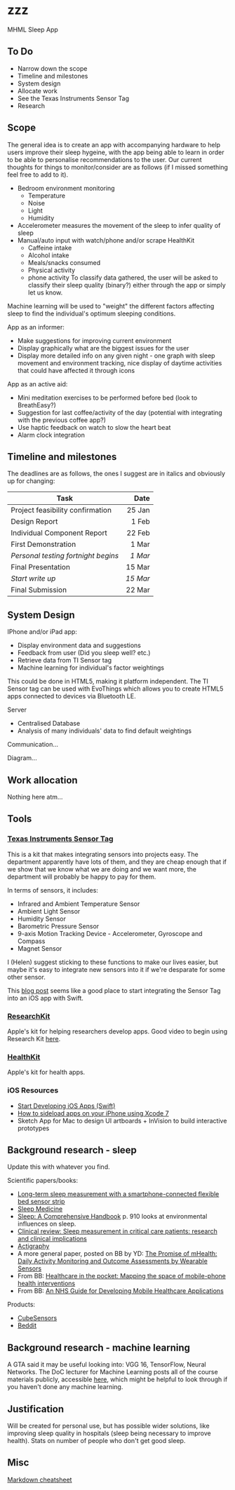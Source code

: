 # zzz
MHML Sleep App

## To Do
* Narrow down the scope
* Timeline and milestones
* System design
* Allocate work
* See the Texas Instruments Sensor Tag
* Research

## Scope
The general idea is to create an app with accompanying hardware to help users improve their sleep hygeine, with the app being able to learn in order to be able to personalise recommendations to the user. Our current thoughts for things to monitor/consider are as follows (if I missed something feel free to add to it).
* Bedroom environment monitoring
    * Temperature
    * Noise
    * Light
    * Humidity
* Accelerometer measures the movement of the sleep to infer quality of sleep
* Manual/auto input with watch/phone and/or scrape HealthKit
    * Caffeine intake
    * Alcohol intake
    * Meals/snacks consumed
    * Physical activity
    * phone activity
To classify data gathered, the user will be asked to classify their sleep quality (binary?) either through the app or simply let us know.

Machine learning will be used to "weight" the different factors affecting sleep to find the individual's optimum sleeping conditions.

App as an informer:
* Make suggestions for improving current environment
* Display graphically what are the biggest issues for the user
* Display more detailed info on any given night - one graph with sleep movement and environment tracking, nice display of daytime activities that could have affected it through icons

App as an active aid:
* Mini meditation exercises to be performed before bed (look to BreathEasy?)
* Suggestion for last coffee/activity of the day (potential with integrating with the previous coffee app?)
* Use haptic feedback on watch to slow the heart beat
* Alarm clock integration

## Timeline and milestones
The deadlines are as follows, the ones I suggest are in italics and obviously up for changing:

| Task | Date |
| ---- | ----: |
| Project feasibility confirmation | 25 Jan |
| Design Report | 1 Feb |
| Individual Component Report | 22 Feb |
| First Demonstration | 1 Mar |
| *Personal testing fortnight begins* | *1 Mar* |
| Final Presentation | 15 Mar |
| *Start write up* | *15 Mar* |
| Final Submission | 22 Mar |

## System Design
IPhone and/or iPad app:
* Display environment data and suggestions
* Feedback from user (Did you sleep well? etc.)
* Retrieve data from TI Sensor tag
* Machine learning for individual's factor weightings

This could be done in HTML5, making it platform independent. The TI Sensor tag can be used with EvoThings which allows you to create HTML5 apps connected to devices via Bluetooth LE.

Server
* Centralised Database
* Analysis of many individuals' data to find default weightings

Communication...

Diagram...

## Work allocation
Nothing here atm...
## Tools
### [Texas Instruments Sensor Tag](http://www.ti.com/ww/en/wireless_connectivity/sensortag2015/index.html)
This is a kit that makes integrating sensors into projects easy. The department apparently have lots of them, and they are cheap enough that if we show that we know what we are doing and we want more, the department will probably be happy to pay for them.

In terms of sensors, it includes:
* Infrared and Ambient Temperature Sensor
* Ambient Light Sensor
* Humidity Sensor
* Barometric Pressure Sensor
* 9-axis Motion Tracking Device - Accelerometer, Gyroscope and Compass
* Magnet Sensor

I (Helen) suggest sticking to these functions to make our lives easier, but maybe it's easy to integrate new sensors into it if we're desparate for some other sensor.

This [blog post](http://anasimtiaz.com/?p=201) seems like a good place to start integrating the Sensor Tag into an iOS app with Swift.

### [ResearchKit](http://researchkit.org)
Apple's kit for helping researchers develop apps. Good video to begin using Research Kit [here](https://developer.apple.com/videos/play/wwdc2015/213/).

### [HealthKit](https://developer.apple.com/healthkit/)
Apple's kit for health apps.

### iOS Resources
- [Start Developing iOS Apps (Swift)](https://developer.apple.com/library/content/referencelibrary/GettingStarted/DevelopiOSAppsSwift/index.html#//apple_ref/doc/uid/TP40015214-CH2-SW1)
- [How to sideload apps on your iPhone using Xcode 7](http://bouk.co/blog/sideload-iphone/)
- Sketch App for Mac to design UI artboards + InVision to build interactive prototypes


## Background research - sleep
Update this with whatever you find.

Scientific papers/books:
*  [Long-term sleep measurement with a smartphone-connected flexible bed sensor strip](http://www.sciencedirect.com/science/article/pii/S138994571301842X)
* [Sleep Medicine](https://books.google.co.uk/books?id=2uAzBwAAQBAJ&pg=PA48&lpg=PA48&dq=sleep+environment+measurement&source=bl&ots=1hWqbv8dBE&sig=SsSO-G3b2cWEoMAj28A3Z7f3lII&hl=en&sa=X&ved=0ahUKEwjS8eGdjd3RAhXMK5oKHcJZDpw4ChDoAQhbMBE#v=onepage&q=sleep%20environment%20measurement&f=false)
* [Sleep: A Comprehensive Handbook](https://books.google.co.uk/books?id=aNhAk4knmukC&pg=PA306&lpg=PA306&dq=sleep+environment+measurement&source=bl&ots=fS_fUiSamG&sig=5bzdqi1CFct-9M14Q98D-FqiUBc&hl=en&sa=X&ved=0ahUKEwjS8eGdjd3RAhXMK5oKHcJZDpw4ChDoAQhZMBA#v=onepage&q=Environment&f=false) p. 910 looks at environmental influences on sleep.
* [Clinical review: Sleep measurement in critical care patients: research and clinical implications](https://ccforum.biomedcentral.com/articles/10.1186/cc5966)
* [Actigraphy](https://en.m.wikipedia.org/wiki/Actigraphy)
* A more general paper, posted on BB by YD: [The Promise of mHealth: Daily Activity Monitoring and Outcome Assessments by Wearable Sensors](https://bb.imperial.ac.uk/bbcswebdav/pid-887498-dt-content-rid-3074434_1/courses/DSS-EE4_67-16_17/nihms599582.pdf)
* From BB: [Healthcare in the pocket: Mapping the space of mobile-phone health interventions](https://bb.imperial.ac.uk/bbcswebdav/pid-887499-dt-content-rid-3074427_1/courses/DSS-EE4_67-16_17/HealthcareinthePocket.pdf)
* From BB: [An NHS Guide for Developing Mobile Healthcare Applications](https://bb.imperial.ac.uk/bbcswebdav/pid-887500-dt-content-rid-3074420_1/courses/DSS-EE4_67-16_17/58C7C0E0-E1B7-4C20-9820-C2B2C94A36B3.pdf)
 
Products:
* [CubeSensors](https://cubesensors.com)
* [Beddit](http://www.beddit.com)

## Background research - machine learning
A GTA said it may be useful looking into: VGG 16, TensorFlow, Neural Networks.
The DoC lecturer for Machine Learning posts all of the course materials publicly, accessible [here](http://ibug.doc.ic.ac.uk/courses), which might be helpful to look through if you haven't done any machine learning.

## Justification
Will be created for personal use, but has possible wider solutions, like improving sleep quality in hospitals (sleep being necessary to improve health).
Stats on number of people who don't get good sleep.

## Misc
[Markdown cheatsheet](https://github.com/adam-p/markdown-here/wiki/Markdown-Cheatsheet)
